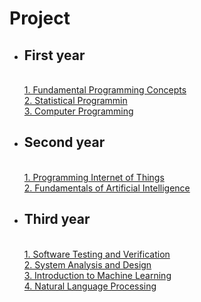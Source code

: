 # Project
- ## First year
  <br>[1. Fundamental Programming Concepts](./project/python.md)
  <br>[2. Statistical Programmin](./project/stat.md)
  <br>[3. Computer Programming](./project/cpp.md)
- ## Second year
  <br>[1. Programming Internet of Things](./project/iot.html)
  <br>[2. Fundamentals of Artificial Intelligence](./project/ai.html)
- ## Third year
  <br>[1. Software Testing and Verification](./project/softtest.html)
  <br>[2. System Analysis and Design](./fileproject/sa/SA_พันธมิตรแห่งเงา.pdf)
  <br>[3. Introduction to Machine Learning](./project/ml.md)
  <br>[4. Natural Language Processing](./fileproject/NLP_Project/api.py)
